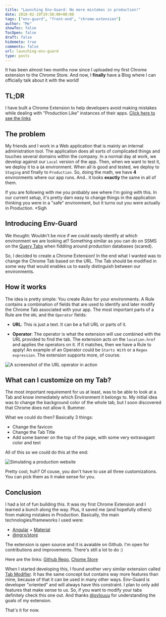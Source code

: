 ```yaml
---
title: "Launching Env-Guard: No more mistakes in production!"
date: 2018-02-19T19:58:00+00:00
tags: ["env-guard", "front-end", "chrome-extension"]
author: "Me"
showToc: false
TocOpen: false
draft: false
hidemeta: true
comments: false
url: launching-env-guard
type: posts
---
```


It has been almost two months now since I uploaded my first Chrome extension to the Chrome Store. And now, I **finally** have a Blog where I can officially talk about it with the world!

## TL;DR
I have built a Chrome Extension to help developers avoid making mistakes while dealing with "Production Like" instances of their apps. [Click here to see the links](#conclusion)


## The problem

My friends and I work in a Web application that is mainly an internal administration tool. The application does all sorts of complicated things and touches several domains within the company. 
In a normal day at work, we develop against our `Local` version of the app. Then, when we want to test it, we deploy it to a  `QA` environment. When all is good and tested, we deploy to `Staging` and finally to `Production`. So, doing the math, we have **4** environments where our app runs. And.. it looks **exactly** the same in all of them.

If you are following with me you probably see where I'm going with this. In our current setup, it's pretty darn easy to change things in the application thinking you were in a "safe" environment, but it turns out you were actually in Production. *Sigh

## Introducing Env-Guard

We thought: Wouldn't be nice if we could easily identify at which environment we are looking at? Something similar as you can do on SSMS on the [Query Tabs](https://solutioncenter.apexsql.com/wp-content/uploads/2017/10/word-image-58.png) when fiddling around production databases (scared).

So, I decided to create a Chrome Extension! In the end what I wanted was to change the Chrome Tab based on the URL. The Tab should be modified in some way that would enables us to easily distinguish between our environments.

## How it works

The idea is pretty simple: You create *Rules* for your environments. A Rule contains a combination of fields that are used to identify and later modify the Chrome Tab associated with your app. The most important parts of a Rule are the `URL` and the `Operator` fields: 

* **URL**: This is just a text. It can be a full URL or parts of it. 

* **Operator**: The operator is what the extension will use combined with the URL provided to find the tab. The extension acts on the `location.href` and applies the operators on it. If it matches, then we have a Rule to apply! An example of an Operator could be `Starts With` or a `Regex expression`. The extension supports more, of course.

![A screenshot of the URL operator in action](/posts/2018/url_operator.jpg "URL operator")


## What can I customize on my Tab?

The most important requirement for us at least, was to be able to look at a Tab and know immediately which Environment it belongs to. My initial idea was to change the background color of the whole tab, but I soon discovered that Chrome does not allow it. Bummer. 

What we could do then? Basically 3 things:

* Change the favicon
* Change the Tab Title
* Add some banner on the top of the page, with some very extravagant color and text

All of this so we could do this at the end:

![Simulating a production website](/posts/2018/prod_google.jpg "Simulating a production website")


Pretty cool, huh? Of couse, you don't have to use all three customizations. You can pick them as it make sense for you.

## <a name="conclusion"></a>Conclusion


I had a lot of fun building this. It was my first Chrome Extension and I learned a bunch along the way. Plus, it saved me (and hopefully others) from making mistakes in Production.
Basically, the main technologies/frameworks I used were:
* [Angular](https://github.com/angular/angular) + [Material](https://github.com/angular/material2)
* [@ngrx/store](https://github.com/ngrx/store)

The extension is open source and it is avaiable on Github. I'm open for contributions and improvements. There's still a lot to do :)

Here are the links: [Github Repo](https://github.com/joaopgrassi/env-guard), [Chome Store](https://chrome.google.com/webstore/detail/env-guard/hldheamjpbaceigalkfkjogkfofankpp)

When I started developing this, I found another very similar extension called [Tab Modifier](https://github.com/sylouuu/chrome-tab-modifier). It has the same concept but contains way more features than mine, because of that it can be used in many other ways. Env-Guard is developer "oriented" and will always have this constraint. I plan to only add features that make sense to us.
So, if you want to modify your tabs definitely check this one out. And thanks [@sylouuu](https://github.com/sylouuu) for understanding the goals of my extension.

That's it for now. 
